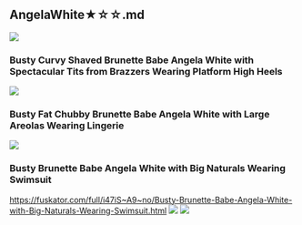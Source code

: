## AngelaWhite★☆☆.md
![](https://i9.fuskator.com/large/ah01uj-b24Q/Delicious-Curvy-Brunette-Angela-White-with-Huge-Naturals-14.jpg)
### Busty Curvy Shaved Brunette Babe Angela White with Spectacular Tits from Brazzers Wearing Platform High Heels
![](https://i9.fuskator.com/large/gs8DgLfX2UU/Busty-Curvy-Shaved-Brunette-Babe-Angela-White-with-Spectacular-Tits-from-Brazzers-Wearing-Platform-High-Heels-13.jpg)
### Busty Fat Chubby Brunette Babe Angela White with Large Areolas Wearing Lingerie
![](https://i9.fuskator.com/large/jfNjn0xg44H/Busty-Fat-Chubby-Brunette-Babe-Angela-White-with-Large-Areolas-Wearing-Lingerie-9.jpg)
### Busty Brunette Babe Angela White with Big Naturals Wearing Swimsuit
https://fuskator.com/full/i47iS~A9~no/Busty-Brunette-Babe-Angela-White-with-Big-Naturals-Wearing-Swimsuit.html
![](https://i8.fuskator.com/large/i47iS~A9~no/Busty-Brunette-Babe-Angela-White-with-Big-Naturals-Wearing-Swimsuit-6.jpg)
![](https://i8.fuskator.com/large/i47iS~A9~no/Busty-Brunette-Babe-Angela-White-with-Big-Naturals-Wearing-Swimsuit-15.jpg)
